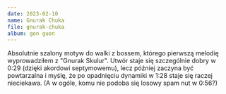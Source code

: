 ```yaml
---
date: 2023-02-10
name: Gnurak Chuka
file: gnurak-chuka
album: gon guon
---
```


Absolutnie szalony motyw do walki z bossem, którego pierwszą melodię wyprowadziłem z "Gnurak Skulur". Utwór staje się szczególnie dobry w 0:29 (dzięki akordowi septymowemu), lecz później zaczyna być powtarzalna i myślę, że po opadnięciu dynamiki w 1:28 staje się raczej nieciekawa. (A w ogóle, komu nie podoba się losowy spam nut w 0:56?)
